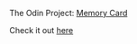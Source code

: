 The Odin Project: [Memory Card](https://www.theodinproject.com/lessons/node-path-react-new-setting-up-a-react-environment)

Check it out [here](https://symphonious-lily-2be5a1.netlify.app/)
